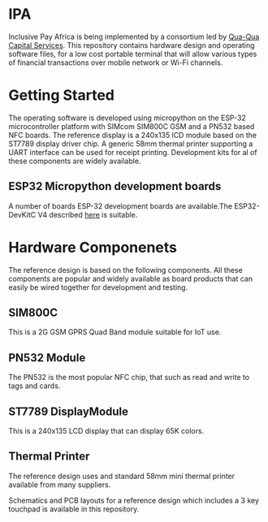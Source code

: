 # IPA
Inclusive Pay Africa is being implemented by a consortium led by [Qua-Qua Capital Services](quaquacapitalservices.com). This repository contains hardware design and operating software files, for a low cost portable terminal that will allow various types of financial transactions over mobile network or Wi-Fi channels.
# Getting Started
The operating software is developed using micropython on the ESP-32 microcontroller platform with SIMcom SIM800C GSM and a PN532 based NFC boards. The reference display is a 240x135 lCD module based on the ST7789 display driver chip. A generic 58mm thermal printer supporting a UART interface can be used for receipt printing. Development kits for al of these components are widely available.
## ESP32 Micropython development boards
A number of boards ESP-32 development boards are available.The ESP32-DevKitC V4 described [here](https://docs.espressif.com/projects/esp-idf/en/stable/esp32/hw-reference/esp32/get-started-devkitc.html#get-started-esp32-devkitc-board-front) is suitable.
# Hardware Componenets
The reference design is based on the following components. All these components are popular and widely available as board products that can easily be wired together for development and testing.
## SIM800C
This is a 2G GSM GPRS Quad Band module suitable for IoT use.
## PN532 Module
The PN532 is the most popular NFC chip, that such as read and write to tags and cards.
## ST7789 DisplayModule
This is a 240x135 LCD display that can display 65K colors.
## Thermal Printer
The reference design uses and standard 58mm mini thermal printer available from many suppliers.

Schematics and PCB layouts for a reference design which includes a 3 key touchpad is available in this repository.

